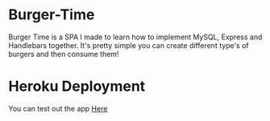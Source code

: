 # Burger-Time
Burger Time is a SPA I made to learn how to implement MySQL, Express and Handlebars together. It's pretty simple you can create different type's of burgers and then consume them! 

# Heroku Deployment 
You can test out the app [Here](https://burger-time-2021.herokuapp.com/)
